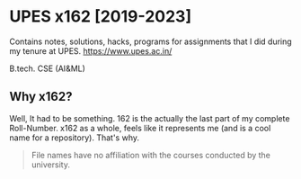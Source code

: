 # UPES x162 [2019-2023]
Contains notes, solutions, hacks, programs for assignments that I did during my tenure at UPES.
https://www.upes.ac.in/

B.tech. CSE (AI&ML)

## Why x162?
Well, It had to be something. 162 is the actually the last part of my complete Roll-Number. 
x162 as a whole, feels like it represents me (and is a cool name for a repository). That's why.

> File names have no affiliation with the courses conducted by the university.   
